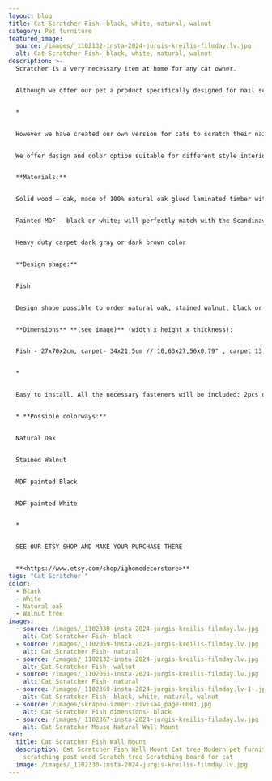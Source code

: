 ```yaml
---
layout: blog
title: Cat Scratcher Fish- black, white, natural, walnut
category: Pet furniture
featured_image:
  source: /images/_1102132-insta-2024-jurgis-kreilis-filmday.lv.jpg
  alt: Cat Scratcher Fish- black, white, natural, walnut
description: >-
  Scratcher is a very necessary item at home for any cat owner.


  Although we offer our pet a product specifically designed for nail scratching, the paw still slips and the nails get caught in the side of the sofa, the carpet or the window frame:)


  *


  However we have created our own version for cats to scratch their nails. Our idea is that the scratcher should not only serve the nails well, but also be aesthetic so that the owner of the house is pleasant to look at it.


  We offer design and color option suitable for different style interiors. 2 ways of use - mounted on the wall or placed on the floor. Your cat has the right to choose:)


  **Materials:**


  Solid wood – oak, made of 100% natural oak glued laminated timber with lacquer finish or stained walnut color. Due to the natural diversity of wood, each piece has a unique texture. The applied black filler in places of knots, cracks, and other natural defects, make the item look slightly rustic.


  Painted MDF – black or white; will perfectly match with the Scandinavian minimalistic interior design!


  Heavy duty carpet dark gray or dark brown color


  **Design shape:**


  Fish


  Design shape possible to order natural oak, stained walnut, black or white color.


  **Dimensions** **(see image)** (width x height x thickness):


  Fish - 27x70x2cm, carpet- 34x21,5cm // 10,63x27,56x0,79" , carpet 13,39x8,46"


  *


  Easy to install. All the necessary fasteners will be included: 2pcs dowels, 2 screws to hang, 2 pcs anti slip rubber pods if use on the floor.


  * **Possible colorways:**


  Natural Oak


  Stained Walnut 


  MDF painted Black


  MDF painted White


  *


  SEE OUR ETSY SHOP AND MAKE YOUR PURCHASE THERE


  **<https://www.etsy.com/shop/ighomedecorstore>**
tags: "Cat Scratcher "
color:
  - Black
  - White
  - Natural oak
  - Walnut tree
images:
  - source: /images/_1102330-insta-2024-jurgis-kreilis-filmday.lv.jpg
    alt: Cat Scratcher Fish- black
  - source: /images/_1102059-insta-2024-jurgis-kreilis-filmday.lv.jpg
    alt: Cat Scratcher Fish- natural
  - source: /images/_1102132-insta-2024-jurgis-kreilis-filmday.lv.jpg
    alt: Cat Scratcher Fish- walnut
  - source: /images/_1102053-insta-2024-jurgis-kreilis-filmday.lv.jpg
    alt: Cat Scratcher Fish- natural
  - source: /images/_1102369-insta-2024-jurgis-kreilis-filmday.lv-1-.jpg
    alt: Cat Scratcher Fish- black, white, natural, walnut
  - source: /images/skrápeu-izméri-zivisa4_page-0001.jpg
    alt: Cat Scratcher Fish dimensions- black
  - source: /images/_1102367-insta-2024-jurgis-kreilis-filmday.lv.jpg
    alt: Cat Scratcher Mouse Natural Wall Mount
seo:
  title: Cat Scratcher Fish Wall Mount
  description: Cat Scratcher Fish Wall Mount Cat tree Modern pet furniture Cat
    scratching post wood Scratch tree Scratching board for cat
  image: /images/_1102330-insta-2024-jurgis-kreilis-filmday.lv.jpg
---
```

